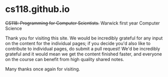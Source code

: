 # cs118.github.io

~~CS118: Programming for Computer Scientists.~~ Warwick first year Computer Science

Thank you for visiting this site. We would be incredibly grateful for any input on the content for the individual pages; if you decide you'd also like to contribute to individual pages, do submit a pull request! We'd be incredibly grateful and it would mean we get the content finished faster, and everyone on the course can benefit from high quality shared notes.

Many thanks once again for visiting.
